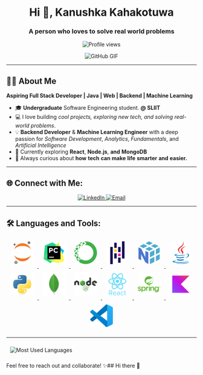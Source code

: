 <h1 align="center">Hi 👋, Kanushka Kahakotuwa</h1>
<h3 align="center">A person who loves to solve real world problems</h3>

<p align="center">
  <img src="https://komarev.com/ghpvc/?username=Kanushka02&label=Profile%20views&color=0e75b6&style=flat" alt="Profile views" />
  
  
</p>

<!-- Centered GIF under Profile Views -->
<p align="center">
  <img src="https://user-images.githubusercontent.com/74038190/229223263-cf2e4b07-2615-4f87-9c38-e37600f8381a.gif" alt="GitHub GIF" style="width: 150px; height: auto;" />
</p>

---

## 🧑‍💻 **About Me**

**Aspiring Full Stack Developer | Java | Web | Backend | Machine Learning**
- 🎓  **Undergraduate** Software Engineering student. **@ SLIIT**  
- 💻 I love building *cool projects, exploring new tech, and solving real-world problems*.  
- 💡 **Backend Developer** & **Machine Learning Engineer** with a deep passion for *Software Development*, *Analytics*, *Fundamentals*, and     *Artificial Intelligence*  
- 🌱 Currently exploring **React**, **Node.js**, **and** **MongoDB**  
- 🧠 Always curious about **how** **tech** **can** **make** **life** **smarter** **and** **easier.**

---

## 🌐 **Connect with Me**:
<p align="center">
  <a href="https://www.linkedin.com/in/kaveesha-athukorala-718388179/" target="_blank">
    <img src="https://raw.githubusercontent.com/rahuldkjain/github-profile-readme-generator/master/src/images/icons/Social/linked-in-alt.svg" alt="LinkedIn" height="40" width="50" />
  </a>
  
 <a href="mailto:kaveeshatech@gmail.com?subject=Hello Kaveesha&body=Hi Kaveesha," target="_blank">
  <img src="https://cdn-icons-png.flaticon.com/512/732/732200.png" alt="Email" height="40" width="50" />
</a>
</p>

---

## 🛠 **Languages and Tools**:
<p align="center">
  <a href="https://jupyter.org/" target="_blank" rel="noreferrer">
    <img src="https://raw.githubusercontent.com/devicons/devicon/master/icons/jupyter/jupyter-original.svg" alt="Jupyter" width="60" height="60" style="margin: 10px;" />
  </a>
  <a href="https://www.jetbrains.com/pycharm/" target="_blank" rel="noreferrer">
    <img src="https://raw.githubusercontent.com/devicons/devicon/master/icons/pycharm/pycharm-original.svg" alt="PyCharm" width="60" height="60" style="margin: 10px;" />
  </a>
  <a href="https://www.anaconda.com/products/individual" target="_blank" rel="noreferrer">
    <img src="https://raw.githubusercontent.com/devicons/devicon/master/icons/anaconda/anaconda-original.svg" alt="Anaconda" width="60" height="60" style="margin: 10px;" />
  </a>
  <a href="https://pandas.pydata.org/" target="_blank" rel="noreferrer">
    <img src="https://raw.githubusercontent.com/devicons/devicon/master/icons/pandas/pandas-original.svg" alt="Pandas" width="60" height="60" style="margin: 10px;" />
  </a>
  <a href="https://numpy.org/" target="_blank" rel="noreferrer">
    <img src="https://raw.githubusercontent.com/devicons/devicon/master/icons/numpy/numpy-original.svg" alt="NumPy" width="60" height="60" style="margin: 10px;" />
  </a>
  <a href="https://www.java.com" target="_blank" rel="noreferrer">
    <img src="https://raw.githubusercontent.com/devicons/devicon/master/icons/java/java-original.svg" alt="Java" width="60" height="60" style="margin: 10px;" />
  </a>
  <a href="https://www.python.org" target="_blank" rel="noreferrer">
    <img src="https://raw.githubusercontent.com/devicons/devicon/master/icons/python/python-original.svg" alt="Python" width="60" height="60" style="margin: 10px;" />
  </a>
  <a href="https://www.mongodb.com/" target="_blank" rel="noreferrer">
    <img src="https://raw.githubusercontent.com/devicons/devicon/master/icons/mongodb/mongodb-original.svg" alt="MongoDB" width="60" height="60" style="margin: 10px;" />
  </a>
  <a href="https://nodejs.org/en/" target="_blank" rel="noreferrer">
    <img src="https://raw.githubusercontent.com/devicons/devicon/master/icons/nodejs/nodejs-original-wordmark.svg" alt="NodeJS" width="60" height="60" style="margin: 10px;" />
  </a>
  <a href="https://reactjs.org/" target="_blank" rel="noreferrer">
    <img src="https://raw.githubusercontent.com/devicons/devicon/master/icons/react/react-original-wordmark.svg" alt="React" width="60" height="60" style="margin: 10px;" />
  </a>
  <a href="https://spring.io/projects/spring-boot" target="_blank" rel="noreferrer">
    <img src="https://raw.githubusercontent.com/devicons/devicon/master/icons/spring/spring-original-wordmark.svg" alt="Spring Boot" width="60" height="60" style="margin: 10px;" />
  </a>
  <a href="https://kotlinlang.org/" target="_blank" rel="noreferrer">
    <img src="https://raw.githubusercontent.com/devicons/devicon/master/icons/kotlin/kotlin-original.svg" alt="Kotlin" width="60" height="60" style="margin: 10px;" />
  </a>
  <a href="https://code.visualstudio.com/" target="_blank" rel="noreferrer">
    <img src="https://raw.githubusercontent.com/devicons/devicon/master/icons/vscode/vscode-original.svg" alt="VS Code" width="60" height="60" style="margin: 10px;" />
  </a>
</p>

---



  <!-- Most Used Languages with cache refresh -->
  <img src="https://github-readme-stats.vercel.app/api/top-langs/?username=kaveeshapasan2002&layout=compact&theme=transparent&hide_border=true&cache_seconds=1800" alt="Most Used Languages" style="margin: 10px;" />
</p>






Feel free to reach out and collaborate! ✨## Hi there 👋

<!--
**Kanushka02/Kanushka02** is a ✨ _special_ ✨ repository because its `README.md` (this file) appears on your GitHub profile.

Here are some ideas to get you started:

- 🔭 I’m currently working on ...
- 🌱 I’m currently learning ...
- 👯 I’m looking to collaborate on ...
- 🤔 I’m looking for help with ...
- 💬 Ask me about ...
- 📫 How to reach me: ...
- 😄 Pronouns: ...
- ⚡ Fun fact: ...
-->
